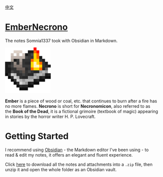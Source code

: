 [中文](https://github.com/Somnia1337/EmberNecrono/blob/main/README-ZH.md)

# [EmberNecrono](https://github.com/Somnia1337/EmberNecrono)

The notes Somnia1337 took with Obsidian in Markdown.

<img src="https://github.com/Somnia1337/EmberNecrono/blob/main/_Attachment/EmberNecrono.png?raw=true" width="150px">

**Ember** is a piece of wood or coal, etc. that continues to burn after a fire has no more flames. **Necrono** is short for **Necronomicon**, also referred to as the **Book of the Dead**, it is a fictional grimoire (textbook of magic) appearing in stories by the horror writer H. P. Lovecraft.

# Getting Started

I recommend using [Obsidian](https://obsidian.md/) - the Markdown editor I've been using - to read & edit my notes, it offers an elegant and fluent experience.

Click [here](https://github.com/Somnia1337/EmberNecrono/archive/refs/heads/main.zip) to download all the notes and attachments into a `.zip` file, then unzip it and open the whole folder as an Obsidian vault.